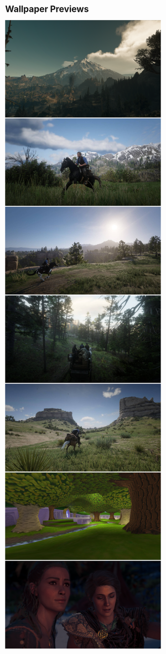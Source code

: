 # Wallpaper Previews

<img src="001-landscape.png" alt=""/>
<img src="002-rdr2.png" alt=""/>
<img src="003-rdr2.png" alt=""/>
<img src="004-rdr2.png" alt=""/>
<img src="005-rdr2.png" alt=""/>
<img src="006-forest.png" alt=""/>
<img src="007-kassandra.png" alt=""/>
